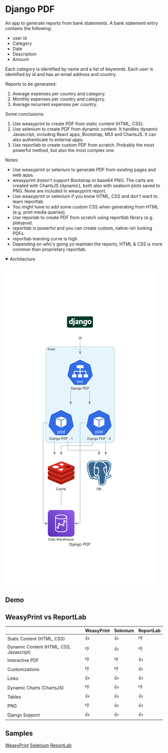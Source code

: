 # Django PDF
An app to generate reports from bank statements. A bank statement entry contains the following:
- user id
- Category
- Date
- Description
- Amount

Each category is identified by name and a list of keywords. Each user is identified by id and has an email address and country.

Reports to be generated:
1. Average expenses per country and category.
2. Monthly expenses per country and category.
3. Average recurrent expenses per country.

Some conclusions:
1. Use weasyprint to create PDF from static content (HTML, CSS).
2. Use selenium to create PDF from dynamic content. It handles dynamic Javascript, including React apps, Bootstrap, MUI and ChartsJS. It can also authenticate to external apps. 
3. Use reportlab to create custom PDF from scratch. Probably the most powerful method, but also the most complex one.

Notes:
* Use weasyprint or selenium to generate PDF from existing pages and web apps.
* weasyprint doesn't support Bootstrap or base64 PNG. The carts are created with ChartsJS (dynamic), both also with seaborn plots saved to PNG. None are included in weasyprint report.
* Use weasyprint or selenium if you know HTML, CSS and don't want to learn reportlab.
* You might have to add some custom CSS when generating from HTML (e.g. print media queries).
* Use reporlab to create PDF from scratch using reportlab library (e.g. platypus).
* reportlab is powerful and you can create custom, native-ish looking PDFs.
* reportlab learning curve is high.
* Depending on who's going yo maintain the reports, HTML & CSS is more common than proprietary reportlab.


<details open>
  <summary>Architecture</summary>

![](design/architecture.png)
</details>

## Demo

## WeasyPrint vs ReportLab


|                    | WeasyPrint  | Selenium  | ReportLab                      
| ------------------ | ----------  | --------- | ---------
| Static Content (HTML, CSS) | :thumbsup: | :thumbsup: | :thumbsdown:
| Dynamic Content (HTML, CSS, Javascript) | :thumbsdown: | :thumbsup: | :thumbsdown:
| Interactive PDF | :thumbsdown: | :thumbsdown: | :thumbsup:
| Customizations | :thumbsdown: | :thumbsdown: | :thumbsup:
| Links | :thumbsup: | :thumbsup: | :thumbsup:
| Dynamic Charts (ChartsJS) | :thumbsdown: | :thumbsup: | :thumbsdown:
| Tables | :thumbsup: | :thumbsup: | :thumbsup:
| PNG | :thumbsdown: | :thumbsup: | :thumbsup:
| Django Support | :thumbsup: | :thumbsup: | :thumbsup:


## Samples
[WeasyPrint](samples/weasyprint.pdf)
[Selenium](samples/selenium.pdf)
[ReportLab](samples/weasyprint.pdf)
